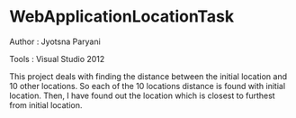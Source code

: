 # WebApplicationLocationTask
Author : Jyotsna Paryani

Tools : Visual Studio 2012

This project deals with finding the distance between the initial location and 10 other locations.
So each of the 10 locations distance is found with initial location. Then, I have found out the location which is closest to furthest from initial location.
